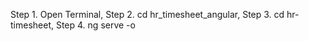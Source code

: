 Step 1. Open Terminal, 
Step 2. cd hr_timesheet_angular, 
Step 3. cd hr-timesheet, 
Step 4. ng serve -o
